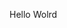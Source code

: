 Hello Wolrd















































































































































































































































































































































































































































































































































































































































































































































































































































































































































































































































































































































































































































































































































































































































































































































































































































































































































































































































































































































































































































































































































































































































































































































































































































































































































































































































































